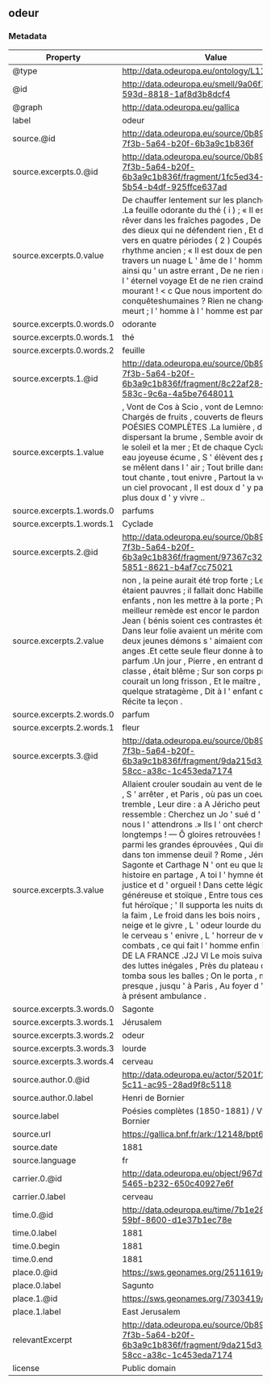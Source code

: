 ## odeur

### Metadata

| Property | Value |
| -------- | ----- |
| @type | http://data.odeuropa.eu/ontology/L11_Smell |
| @id | http://data.odeuropa.eu/smell/9a06f700-4942-593d-8818-1af8d3b8dcf4 |
| @graph | http://data.odeuropa.eu/gallica |
| label | odeur |
| source.@id | http://data.odeuropa.eu/source/0b890bb9-7f3b-5a64-b20f-6b3a9c1b836f |
| source.excerpts.0.@id | http://data.odeuropa.eu/source/0b890bb9-7f3b-5a64-b20f-6b3a9c1b836f/fragment/1fc5ed34-6636-5b54-b4df-925ffce637ad |
| source.excerpts.0.value | De chauffer lentement sur les planches de cuivre .La feuille odorante du thé ( i ) ; « Il est doux de rêver dans les fraîches pagodes , De se créer des dieux qui ne défendent rien , Et de lire des vers en quatre périodes ( 2 ) Coupés selon le rhythme ancien ; « II est doux de penser qu ' à travers un nuage L ' âme de l ' homme passe ainsi qu ' un astre errant , De ne rien regretter de l ' éternel voyage Et de ne rien craindre en mourant ! < c Que nous importent donc les conquêteshumaines ? Rien ne change , et tout meurt ; l ' homme à l ' homme est pareil ; .1 . |
| source.excerpts.0.words.0 | odorante |
| source.excerpts.0.words.1 | thé |
| source.excerpts.0.words.2 | feuille |
| source.excerpts.1.@id | http://data.odeuropa.eu/source/0b890bb9-7f3b-5a64-b20f-6b3a9c1b836f/fragment/8c22af28-31d6-583c-9c6a-4a5be7648011 |
| source.excerpts.1.value | , Vont de Cos à Scio , vont de Lemnos à Tine , Chargés de fruits , couverts de fleurs ; 8o POÉSIES COMPLÈTES .La lumière , dorant ou dispersant la brume , Semble avoir deux foyers : le soleil et la mer ; Et de chaque Cyclade , où l ' eau joyeuse écume , S ' élèvent des parfums qui se mêlent dans l ' air ; Tout brille dans l ' azur , tout chante , tout enivre , Partout la volupté sous un ciel provocant , Il est doux d ' y passer , il est plus doux d ' y vivre .. |
| source.excerpts.1.words.0 | parfums |
| source.excerpts.1.words.1 | Cyclade |
| source.excerpts.2.@id | http://data.odeuropa.eu/source/0b890bb9-7f3b-5a64-b20f-6b3a9c1b836f/fragment/97367c32-45d5-5851-8621-b4af7cc75021 |
| source.excerpts.2.value | non , la peine aurait été trop forte ; Leurs familles étaient pauvres ; il fallait donc Habiller les enfants , non les mettre à la porte ; Puis , le meilleur remède est encor le pardon 1 Pierre et Jean ( bénis soient ces contrastes étranges ! ) Dans leur folie avaient un mérite commun : Ces deux jeunes démons s ' aimaient comme deux anges .Et cette seule fleur donne à tout son parfum .Un jour , Pierre , en entrant dans la classe , était blême ; Sur son corps presque nu courait un long frisson , Et le maître , rêvant à quelque stratagème , Dit à l ' enfant d ' abord : « Récite ta leçon . |
| source.excerpts.2.words.0 | parfum |
| source.excerpts.2.words.1 | fleur |
| source.excerpts.3.@id | http://data.odeuropa.eu/source/0b890bb9-7f3b-5a64-b20f-6b3a9c1b836f/fragment/9da215d3-f7a5-58cc-a38c-1c453eda7174 |
| source.excerpts.3.value | Allaient crouler soudain au vent de leurs clairons , S ' arrêter , et Paris , où pas un coeur ne tremble , Leur dire : a A Jéricho peut - être je ressemble : Cherchez un Jo ' sué d ' abord , nous l ' attendrons .» Ils l ' ont cherché longtemps ! — Ô gloires retrouvées ! Noble ville parmi les grandes éprouvées , Qui dira ta beauté dans ton immense deuil ? Rome , Jérusalem et Sagonte et Carthage N ' ont eu que la pitié de l ' histoire en partage , A toi l ' hymne éternel de justice et d ' orgueil ! Dans cette légion généreuse et stoïque , Entre tous ces héros Yvan fut héroïque ; ' Il supporta les nuits du bivouac et la faim , Le froid dans les bois noirs , sous la neige et le givre , L ' odeur lourde du sang dont le cerveau s ' enivre , L ' horreur de vingt combats , ce qui fait l ' homme enfin ! LES AMIS DE LA FRANCE .J2J VI Le mois suivant , après des luttes inégales , Près du plateau d ' Avron , il tomba sous les balles ; On le porta , mourant presque , jusqu ' à Paris , Au foyer d ' un théâtre , à présent ambulance . |
| source.excerpts.3.words.0 | Sagonte |
| source.excerpts.3.words.1 | Jérusalem |
| source.excerpts.3.words.2 | odeur |
| source.excerpts.3.words.3 | lourde |
| source.excerpts.3.words.4 | cerveau |
| source.author.0.@id | http://data.odeuropa.eu/actor/5201f294-bbd4-5c11-ac95-28ad9f8c5118 |
| source.author.0.label | Henri de  Bornier |
| source.label | Poésies complètes (1850-1881) / Vte Henri de Bornier |
| source.url | https://gallica.bnf.fr/ark:/12148/bpt6k5400500p |
| source.date | 1881 |
| source.language | fr |
| carrier.0.@id | http://data.odeuropa.eu/object/967df3f2-48e1-5465-b232-650c40927e6f |
| carrier.0.label | cerveau |
| time.0.@id | http://data.odeuropa.eu/time/7b1e2825-141c-59bf-8600-d1e37b1ec78e |
| time.0.label | 1881 |
| time.0.begin | 1881 |
| time.0.end | 1881 |
| place.0.@id | https://sws.geonames.org/2511619/ |
| place.0.label | Sagunto |
| place.1.@id | https://sws.geonames.org/7303419/ |
| place.1.label | East Jerusalem |
| relevantExcerpt | http://data.odeuropa.eu/source/0b890bb9-7f3b-5a64-b20f-6b3a9c1b836f/fragment/9da215d3-f7a5-58cc-a38c-1c453eda7174 |
| license | Public domain |
